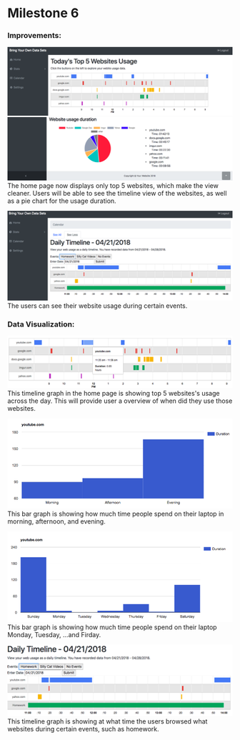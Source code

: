 # Milestone 6


### Improvements:

![](milestone6Pictures/home1.png)
![](milestone6Pictures/home2.png)
The home page now displays only top 5 websites, which make the view cleaner.
Users will be able to see the timeline view of the websites, as well as a pie chart for the usage duration.


![](milestone6Pictures/calender.png)
The users can see their website usage during certain events.


### Data Visualization:
![](milestone6Pictures/data1.png)
This timeline graph in the home page is showing top 5 websites's usage across the day. This will provide user a overview of when did they use those websites.

![](milestone6Pictures/data2.png)
This bar graph is showing how much time people spend on their laptop in morning, afternoon, and evening.

![](milestone6Pictures/data3.png)
This bar graph is showing how much time people spend on their laptop Monday, Tuesday, ...and Firday.

![](milestone6Pictures/data4.png)
This timeline graph is showing at what time the users browsed what websites during certain events, such as homework.


